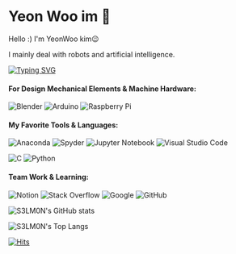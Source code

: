 # Yeon Woo im 👋

Hello :) 
I'm YeonWoo kim😉

I mainly deal with robots and artificial intelligence.

[![Typing SVG](https://readme-typing-svg.herokuapp.com?font=Roboto+Condensed&color=AC23FF&vCenter=true&height=30&lines=Machine+Learning;Intelligent+Machine+System;Mobility+System;Mechatronics)](https://git.io/typing-svg)
#### For Design Mechanical Elements & Machine Hardware:
![Blender](https://img.shields.io/badge/blender-%23F5792A.svg?logo=blender&logoColor=white)
![Arduino](https://img.shields.io/badge/-Arduino-00979D?logo=Arduino&logoColor=white)
![Raspberry Pi](https://img.shields.io/badge/-RaspberryPi-C51A4A?logo=Raspberry-Pi)

#### My Favorite Tools & Languages:
![Anaconda](https://img.shields.io/badge/Anaconda-%2344A833.svg?logo=anaconda&logoColor=white)
![Spyder](https://img.shields.io/badge/Spyder-838485?logo=spyder%20ide&logoColor=maroon)
![Jupyter Notebook](https://img.shields.io/badge/jupyter-%23FA0F00.svg?logo=jupyter&logoColor=white)
![Visual Studio Code](https://img.shields.io/badge/Visual%20Studio%20Code-0078d7.svg?logo=visual-studio-code&logoColor=white)

![C](https://img.shields.io/badge/c-%2300599C.svg?logo=c&logoColor=white)
![Python](https://img.shields.io/badge/python-3670A0?logo=python&logoColor=ffdd54)
[^2]: ![JavaScript](https://img.shields.io/badge/javascript-%23323330.svg?logo=javascript&logoColor=%23F7DF1E)
![Arduino](https://img.shields.io/badge/-Arduino-00979D?logo=Arduino&logoColor=white)
[^3]: <img src="https://img.shields.io/badge/-Matlab%20-blue?logo=Matrix&logoColor=white"/>



#### Team Work & Learning:
![Notion](https://img.shields.io/badge/Notion-%23000000.svg?logo=notion&logoColor=white)
![Stack Overflow](https://img.shields.io/badge/-Stackoverflow-FE7A16?logo=stack-overflow&logoColor=white)
![Google](https://img.shields.io/badge/google-4285F4?logo=google&logoColor=white)
![GitHub](https://img.shields.io/badge/github-%23121011.svg?logo=github&logoColor=white)

![S3LM0N's GitHub stats](https://github-readme-stats.vercel.app/api?username=S3LM0N&show_icons=false&theme=tokyonight)

![S3LM0N's Top Langs](https://github-readme-stats.vercel.app/api/top-langs/?username=S3LM0N&layout=compact&theme=tokyonight)


[![Hits](https://hits.seeyoufarm.com/api/count/incr/badge.svg?url=https%3A%2F%2Fgithub.com%2FS3LM0N&count_bg=%23628FDB&title_bg=%23555555&icon=&icon_color=%23E7E7E7&title=HIT&edge_flat=false)](https://hits.seeyoufarm.com)
